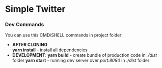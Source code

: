 # Simple Twitter
### Dev Commands
You can use this CMD/SHELL commands in project folder:
* **AFTER CLONING**:  
  **yarn install** - install all dependencies
* **DEVELOPMENT**:
  **yarn build** - create bundle of production code in *./dist* folder
  **yarn start** - running dev server over *port:8080* in *./dist* folder